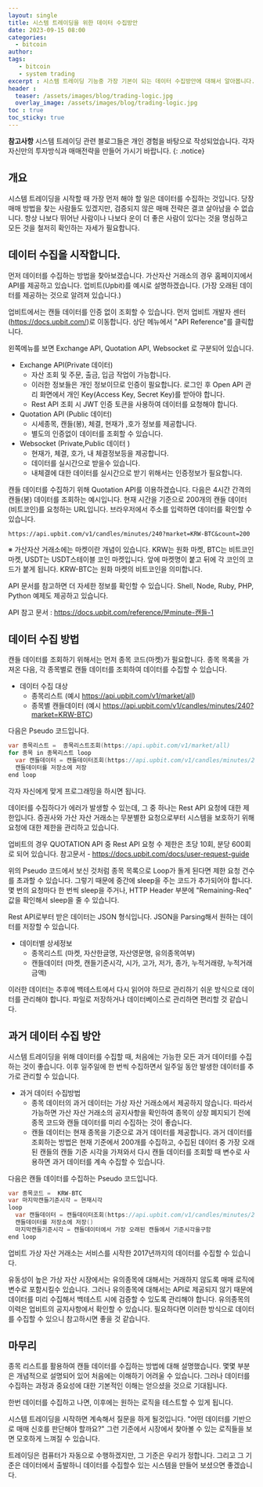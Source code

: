 ```yaml
---
layout: single
title: 시스템 트레이딩을 위한 데이터 수집방안
date: 2023-09-15 08:00
categories: 
  - bitcoin
author: 
tags: 
   - bitcoin
   - system trading
excerpt : 시스템 트레이딩 기능중 가장 기본이 되는 데이터 수집방안에 대해서 알아봅니다.
header :
  teaser: /assets/images/blog/trading-logic.jpg
  overlay_image: /assets/images/blog/trading-logic.jpg
toc : true  
toc_sticky: true 
---
```


**참고사항** 시스템 트레이딩 관련 블로그들은 개인 경험을 바탕으로 작성되었습니다. 각자 자신만의 투자방식과 매매전략을 만들어 가시기 바랍니다.
{: .notice} 

## 개요

시스템 트레이딩을 시작할 때 가장 먼저 해야 할 일은 데이터를 수집하는 것입니다. 당장 매매 방법을 찾는 사람들도 있겠지만, 검증되지 않은 매매 전략은 결코 살아남을 수 없습니다. 항상 나보다 뛰어난 사람이나 나보다 운이 더 좋은 사람이 있다는 것을 명심하고 모든 것을 철저히 확인하는 자세가 필요합니다.

## 데이터 수집을 시작합니다.

먼저 데이터를 수집하는 방법을 찾아보겠습니다. 가산자산 거래소의 경우 홈페이지에서 API를 제공하고 있습니다. 업비트(Upbit)를 예시로 설명하겠습니다. (가장 오래된 데이터를 제공하는 것으로 알려져 있습니다.)

업비트에서는 캔들 데이터를 인증 없이 조회할 수 있습니다. 먼저 업비트 개발자 센터(<https://docs.upbit.com/>)로 이동합니다. 상단 메뉴에서 "API Reference"를 클릭합니다.

왼쪽메뉴를 보면 Exchange API, Quotation API, Websocket 로 구분되어 있습니다. 

- Exchange API(Private 데이터)
  - 자산 조회 및 주문, 출금, 입금 작업이 가능합니다.
  - 이러한 정보들은 개인 정보이므로 인증이 필요합니다. 로그인 후 Open API 관리 화면에서 개인 Key(Access Key, Secret Key)를 받아야 합니다.
  - Rest API 조회 시 JWT 인증 토큰을 사용하여 데이터를 요청해야 합니다.
- Quotation API (Public 데이터)
  - 시세종목, 캔들(봉), 체결, 현재가 ,호가 정보를 제공합니다.  
  - 별도의 인증없이 데이터를 조회할 수 있습니다.
- Websocket (Private,Public 데이터 )
  - 현재가, 체결, 호가, 내 체결정보등을 제공합니다. 
  - 데이터를 실시간으로 받을수 있습니다.  
  - 내체결에 대한 데이터를 실시간으로 받기 위해서는 인증정보가 필요합니다.

캔들 데이터를 수집하기 위해 Quotation API를 이용하겠습니다. 다음은 4시간 간격의 캔들(봉) 데이터를 조회하는 예시입니다. 현재 시간을 기준으로 200개의 캔들 데이터(비트코인)를 요청하는 URL입니다. 브라우저에서 주소를 입력하면 데이터를 확인할 수 있습니다.

```
https://api.upbit.com/v1/candles/minutes/240?market=KRW-BTC&count=200
```
※ 가산자산 거래소에는 마켓이란 개념이 있습니다. KRW는 원화 마켓, BTC는 비트코인 마켓, USDT는 USDT스테이블 코인 마켓입니다. 앞에 마켓명이 붙고 뒤에 각 코인의 코드가 붙게 됩니다. KRW-BTC는 원화 마켓의 비트코인을 의미합니다.

API 문서를 참고하면 더 자세한 정보를 확인할 수 있습니다. Shell, Node, Ruby, PHP, Python 예제도 제공하고 있습니다.

API 참고 문서 : <https://docs.upbit.com/reference/분minute-캔들-1>

## 데이터 수집 방법

캔들 데이터를 조회하기 위해서는 먼저 종목 코드(마켓)가 필요합니다. 종목 목록을 가져온 다음, 각 종목별로 캔들 데이터를 조회하여 데이터를 수집할 수 있습니다.

- 데이터 수집 대상 
  - 종목리스트 (예시 https://api.upbit.com/v1/market/all)
  - 종목별 캔들데이터 (예시 https://api.upbit.com/v1/candles/minutes/240?market=KRW-BTC)

다음은 Pseudo 코드입니다.
```java
var 종목리스트 =  종목리스트조회(https://api.upbit.com/v1/market/all)
for 종목 in 종목리스트 loop
  var 캔들데이터 = 캔들데이터조회(https://api.upbit.com/v1/candles/minutes/240?market=종목.종목코드&count=200)
  캔들데이터를 저장소에 저장   
end loop
```
각자 자신에게 맞게 프로그래밍을 하시면 됩니다.

데이터를 수집하다가 에러가 발생할 수 있는데, 그 중 하나는 Rest API 요청에 대한 제한입니다. 증권사와 가산 자산 거래소는 무분별한 요청으로부터 시스템을 보호하기 위해 요청에 대한 제한을 관리하고 있습니다.

업비트의 경우 QUOTATION API 중 Rest API 요청 수 제한은 초당 10회, 분당 600회로 되어 있습니다.
참고문서 - <https://docs.upbit.com/docs/user-request-guide>

위의 Pseudo 코드에서 보신 것처럼 종목 목록으로 Loop가 돌게 된다면 제한 요청 건수를 초과할 수 있습니다. 그렇기 때문에 중간에 sleep을 주는 코드가 추가되어야 합니다. 몇 번의 요청마다 한 번씩 sleep을 주거나, HTTP Header 부분에 "Remaining-Req" 값을 확인해서 sleep을 줄 수 있습니다.

Rest API로부터 받은 데이터는 JSON 형식입니다. JSON을 Parsing해서 원하는 데이터를 저장할 수 있습니다. 

- 데이터별 상세정보 
  - 종목리스트  (마켓, 자산한글명, 자산영문명, 유의종목여부)
  - 캔들데이터  (마켓, 캔들기준시각, 시가, 고가, 저가, 종가, 누적거래량, 누적거래금액)

이러한 데이터는 추후에 백테스트에서 다시 읽어야 하므로 관리하기 쉬운 방식으로 데이터를 관리해야 합니다. 파일로 저장하거나 데이터베이스로 관리하면 편리할 것 같습니다.

## 과거 데이터 수집 방안

시스템 트레이딩을 위해 데이터를 수집할 때, 처음에는 가능한 모든 과거 데이터를 수집하는 것이 좋습니다. 이후 일주일에 한 번씩 수집하면서 일주일 동안 발생한 데이터를 추가로 관리할 수 있습니다.

- 과거 데이터 수집방법
  - 종목 데이터의 과거 데이터는 가상 자산 거래소에서 제공하지 않습니다. 따라서 가능하면 가산 자산 거래소의 공지사항을 확인하여 종목이 상장 폐지되기 전에 종목 코드와 캔들 데이터를 미리 수집하는 것이 좋습니다.
  - 캔들 데이터는 현재 종목을 기준으로 과거 데이터를 제공합니다. 과거 데이터를 조회하는 방법은 현재 기준에서 200개를 수집하고, 수집된 데이터 중 가장 오래된 캔들의 캔들 기준 시각을 가져와서 다시 캔들 데이터를 조회할 때 변수로 사용하면 과거 데이터를 계속 수집할 수 있습니다.

다음은 캔들 데이터를 수집하는 Pseudo 코드입니다.
```java
var 종목코드 =  KRW-BTC
var 마지막캔들기준시각 = 현재시각
loop
  var 캔들데이터 = 캔들데이터조회(https://api.upbit.com/v1/candles/minutes/240?market=종목코드&count=200&to=마지막캔들기준시각)
  캔들데이터를 저장소에 저장()
  마지막캔들기준시각 = 캔들데이터에서 가장 오래된 캔들에서 기준시각을구함
end loop
```

업비트 가상 자산 거래소는 서비스를 시작한 2017년까지의 데이터를 수집할 수 있습니다.

유동성이 높은 가상 자산 시장에서는 유의종목에 대해서는 거래하지 않도록 매매 로직에 변수로 포함시킬수 있습니다. 그러나 유의종목에 대해서는 API로 제공되지 않기 때문에 데이터를 미리 수집해서 백테스트 시에 검증할 수 있도록 관리해야 합니다. 유의종목의 이력은 업비트의 공지사항에서 확인할 수 있습니다. 필요하다면 이러한 방식으로 데이터를 수집할 수 있으니 참고하시면 좋을 것 같습니다.

## 마무리

 종목 리스트를 활용하여 캔들 데이터를 수집하는 방법에 대해 설명했습니다. 몇몇 부분은 개념적으로 설명되어 있어 처음에는 이해하기 어려울 수 있습니다. 그러나 데이터를 수집하는 과정과 중요성에 대한 기본적인 이해는 얻으셨을 것으로 기대됩니다.

한번 데이터를 수집하고 나면, 이후에는 원하는 로직을 테스트할 수 있게 됩니다.

시스템 트레이딩을 시작하면 계속해서 질문을 하게 될것입니다. "어떤 데이터를 기반으로 매매 신호를 판단해야 할까요?" 그런 기준에서 시장에서 찾아볼 수 있는 로직들을 보면 모호하게 느껴질 수 있습니다.

트레이딩은 컴퓨터가 자동으로 수행하겠지만, 그 기준은 우리가 정합니다. 그리고 그 기준은 데이터에서 출발하니 데이터를 수집할수 있는 시스템을 만들어 보셨으면 좋겠습니다.